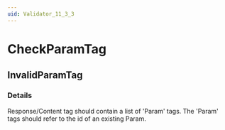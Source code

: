 ```yaml
---
uid: Validator_11_3_3
---
```


# CheckParamTag

## InvalidParamTag

<!-- Description, Properties, ... sections are auto-generated. -->
<!-- REPLACE ME AUTO-GENERATION -->

### Details

Response/Content tag should contain a list of 'Param' tags. The 'Param' tags should refer to the id of an existing Param.

<!-- Uncomment to add example code -->
<!--### Example code-->
